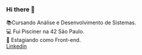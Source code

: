 ### Hi there 👋
 :books:Cursando Análise e Desenvolvimento de Sistemas.<br>
 :computer: Fui Pisciner na 42 São Paulo.<br>
 :briefcase: Estagiando como Front-end.<br>
[ Linkedin](https://www.linkedin.com/in/nathalia-mendon%C3%A7a-084705252/)

